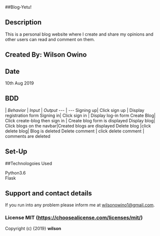 ##Blog-Yetu!

## Description

This is a personal blog website where I create and share my opinions and other users can read and comment on them.
 
## Created By: Wilson Owino

## Date

10th Aug 2019

## BDD

| *Behavior* | *Input* | *Output*
--- | --- 
Signing up| Click sign up | Display registration form
Signing in| Click sign in | Display log-in form
Create Blog| Click create-blog then sign in | Create blog form is displayed
Display blog| Click blogs on the navbar|Created blogs are displayed
Delete blog	|click delete blog|	Blog is deleted
Delete comment |	click delete comment |	comments are deleted
 
## Set-Up


##Technologoies Used

Python3.6<br/>
Flask<br/>

## Support and contact details

If you run into any problem please inform me at wilsonowino1@gmail.com.

### License MIT (https://choosealicense.com/licenses/mit/)

Copyright (c) {2019} **wilson**
  